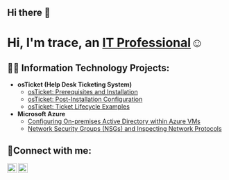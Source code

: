 ## Hi there 👋

<!--
**traceprout/traceprout** is a ✨ _special_ ✨ repository because its `README.md` (this file) appears on your GitHub profile.

Here are some ideas to get you started:

- 🔭 I’m currently working on ...
- 🌱 I’m currently learning ...
- 👯 I’m looking to collaborate on ...
- 🤔 I’m looking for help with ...
- 💬 Ask me about ...
- 📫 How to reach me: ...
- 😄 Pronouns: ...
- ⚡ Fun fact: ...
-->
<h1>Hi, I'm trace, an <a href="https://linkedin.com/in/trace">IT Professional</a>☺</h1>

<h2>👨‍💻 Information Technology Projects:</h2>

- <b>osTicket (Help Desk Ticketing System)</b>
  - [osTicket: Prerequisites and Installation](https://github.com/traceprout/osticket-prereqs)
  - [osTicket: Post-Installation Configuration](https://github.com/traceprout/post-install-config)
  - [osTicket: Ticket Lifecycle Examples](https://github.com/traceprout/ticket-lifecycle)
- <b>Microsoft Azure</b>
  - [Configuring On-premises Active Directory within Azure VMs](https://github.com/traceprout/configure-ad)
  - [Network Security Groups (NSGs) and Inspecting Network Protocols](https://github.com/traceprout/azure-network-protocols)

<h2>🤳Connect with me:</h2>


[<img align="left" alt="Josh | LinkedIn" width="22px" src="https://cdn.jsdelivr.net/npm/simple-icons@v3/icons/linkedin.svg" />][linkedin]
[<img align="left" alt="Josh | Instagram" width="22px" src="https://cdn.jsdelivr.net/npm/simple-icons@v3/icons/instagram.svg" />][instagram]


[instagram]: https://www.instagram.com/traceprout
[linkedin]: https://linkedin.com/in/Josh
